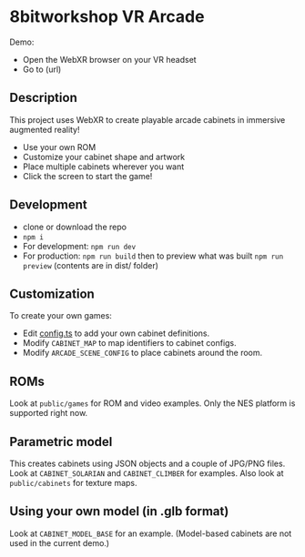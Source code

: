 # 8bitworkshop VR Arcade

Demo: 

* Open the WebXR browser on your VR headset
* Go to (url)


## Description

This project uses WebXR to create playable arcade cabinets in immersive augmented reality!

* Use your own ROM
* Customize your cabinet shape and artwork
* Place multiple cabinets wherever you want
* Click the screen to start the game!


## Development

- clone or download the repo
- `npm i`
- For development: `npm run dev`
- For production: `npm run build` then to preview what was built `npm run preview` (contents are in dist/ folder)


## Customization

To create your own games:

* Edit [config.ts](src/config.ts) to add your own cabinet definitions.
* Modify `CABINET_MAP` to map identifiers to cabinet configs.
* Modify `ARCADE_SCENE_CONFIG` to place cabinets around the room.

## ROMs

Look at `public/games` for ROM and video examples.
Only the NES platform is supported right now.

## Parametric model

This creates cabinets using JSON objects and a couple of JPG/PNG files.
Look at `CABINET_SOLARIAN` and `CABINET_CLIMBER` for examples.
Also look at `public/cabinets` for texture maps.

## Using your own model (in .glb format)

Look at `CABINET_MODEL_BASE` for an example.
(Model-based cabinets are not used in the current demo.)

